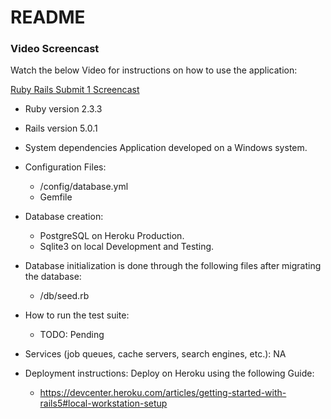 # README

### Video Screencast

Watch the below Video for instructions on how to use the application:

[Ruby Rails Submit 1 Screencast](https://youtu.be/R8wiwcZe0dQ "Demo of Program 1: Bank Application ")


* Ruby version 2.3.3
* Rails version 5.0.1

* System dependencies Application developed on a Windows system.

* Configuration Files:
  *   /config/database.yml
  *   Gemfile

* Database creation: 
  *   PostgreSQL on Heroku Production.
  *   Sqlite3 on local Development and Testing.

* Database initialization is done through the following files after migrating the database:
  *   /db/seed.rb

* How to run the test suite:
  *   TODO: Pending

* Services (job queues, cache servers, search engines, etc.): NA

* Deployment instructions: Deploy on Heroku using the following Guide:
  *   https://devcenter.heroku.com/articles/getting-started-with-rails5#local-workstation-setup
